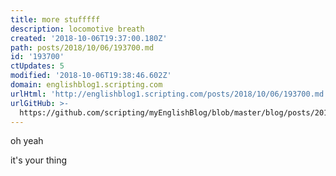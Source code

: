 ```yaml
---
title: more stufffff
description: locomotive breath
created: '2018-10-06T19:37:00.180Z'
path: posts/2018/10/06/193700.md
id: '193700'
ctUpdates: 5
modified: '2018-10-06T19:38:46.602Z'
domain: englishblog1.scripting.com
urlHtml: 'http://englishblog1.scripting.com/posts/2018/10/06/193700.md'
urlGitHub: >-
  https://github.com/scripting/myEnglishBlog/blob/master/blog/posts/2018/10/06/193700.md
---
```

oh yeah

it's your thing